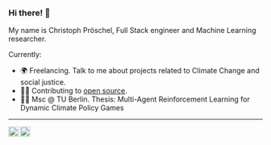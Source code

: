 ### Hi there! 👋

My name is Christoph Pröschel, Full Stack engineer and Machine Learning researcher.

Currently: 
- 🌍 Freelancing. Talk to me about projects related to Climate Change and social justice. 
- 👨‍💻 Contributing to [open source](https://github.com/airyhq/airy).
- 🧑‍🎓 Msc @ TU Berlin. Thesis: Multi-Agent Reinforcement Learning for Dynamic Climate Policy Games



----

<a href="https://twitter.com/chrismatisch">
  <img align="left" alt="Christoph Pröschel's twitter" width="20px" src="https://simpleicons.now.sh/twitter/495f7e" />
</a>
<a href="https://www.linkedin.com/in/christophproschel/">
  <img align="left" alt="Christoph Pröschel's LinkedIn" width="20px" src="https://simpleicons.now.sh/linkedin/495f7e" />
</a>
